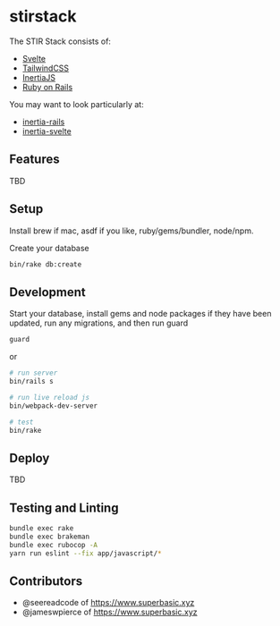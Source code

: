 # stirstack
The STIR Stack consists of:

- [Svelte](https://svelte.dev/)
- [TailwindCSS](https://tailwindcss.com/)
- [InertiaJS](https://inertiajs.com/)
- [Ruby on Rails](https://rubyonrails.org/)

You may want to look particularly at:

- [inertia-rails](https://github.com/inertiajs/inertia-rails)
- [inertia-svelte](https://github.com/inertiajs/inertia/tree/master/packages/inertia-svelte)

## Features
TBD


## Setup

Install brew if mac, asdf if you like, ruby/gems/bundler, node/npm.

Create your database

```sh
bin/rake db:create
```

## Development

Start your database, install gems and node packages if they have been updated, run any migrations, and then run guard

```sh
guard
```

or

```sh
# run server
bin/rails s

# run live reload js
bin/webpack-dev-server

# test
bin/rake
```

## Deploy
TBD

## Testing and Linting

```bash
bundle exec rake
bundle exec brakeman
bundle exec rubocop -A
yarn run eslint --fix app/javascript/*
```

## Contributors
- @seereadcode of <https://www.superbasic.xyz>
- @jameswpierce of <https://www.superbasic.xyz>
